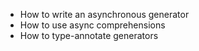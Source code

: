 * How to write an asynchronous generator
* How to use async comprehensions
* How to type-annotate generators
